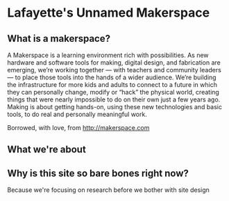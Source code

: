 # Lafayette's Unnamed Makerspace

## What is a makerspace?
A Makerspace is a learning environment rich with possibilities. As new hardware and software tools for making, digital design, and fabrication are emerging, we’re working together — with teachers and community leaders — to place those tools into the hands of a wider audience. We’re building the infrastructure for more kids and adults to connect to a future in which they can personally change, modify or “hack” the physical world, creating things that were nearly impossible to do on their own just a few years ago. Making is about getting hands-on, using these new technologies and basic tools, to do real and personally meaningful work.

Borrowed, with love, from http://makerspace.com

## What we're about

## Why is this site so bare bones right now?
Because we're focusing on research before we bother with site design
